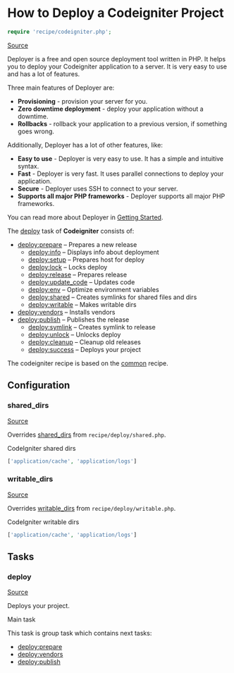 <!-- DO NOT EDIT THIS FILE! -->
<!-- Instead edit recipe/codeigniter.php -->
<!-- Then run bin/docgen -->

# How to Deploy a Codeigniter Project

```php
require 'recipe/codeigniter.php';
```

[Source](/recipe/codeigniter.php)

Deployer is a free and open source deployment tool written in PHP. 
It helps you to deploy your Codeigniter application to a server. 
It is very easy to use and has a lot of features. 

Three main features of Deployer are:
- **Provisioning** - provision your server for you.
- **Zero downtime deployment** - deploy your application without a downtime.
- **Rollbacks** - rollback your application to a previous version, if something goes wrong.

Additionally, Deployer has a lot of other features, like:
- **Easy to use** - Deployer is very easy to use. It has a simple and intuitive syntax.
- **Fast** - Deployer is very fast. It uses parallel connections to deploy your application.
- **Secure** - Deployer uses SSH to connect to your server.
- **Supports all major PHP frameworks** - Deployer supports all major PHP frameworks.

You can read more about Deployer in [Getting Started](/docs/getting-started.md).

The [deploy](#deploy) task of **Codeigniter** consists of:
* [deploy:prepare](/docs/recipe/common.md#deployprepare) – Prepares a new release
  * [deploy:info](/docs/recipe/deploy/info.md#deployinfo) – Displays info about deployment
  * [deploy:setup](/docs/recipe/deploy/setup.md#deploysetup) – Prepares host for deploy
  * [deploy:lock](/docs/recipe/deploy/lock.md#deploylock) – Locks deploy
  * [deploy:release](/docs/recipe/deploy/release.md#deployrelease) – Prepares release
  * [deploy:update_code](/docs/recipe/deploy/update_code.md#deployupdate_code) – Updates code
  * [deploy:env](/docs/recipe/symfony.md#deployenv) – Optimize environment variables
  * [deploy:shared](/docs/recipe/deploy/shared.md#deployshared) – Creates symlinks for shared files and dirs
  * [deploy:writable](/docs/recipe/deploy/writable.md#deploywritable) – Makes writable dirs
* [deploy:vendors](/docs/recipe/deploy/vendors.md#deployvendors) – Installs vendors
* [deploy:publish](/docs/recipe/common.md#deploypublish) – Publishes the release
  * [deploy:symlink](/docs/recipe/deploy/symlink.md#deploysymlink) – Creates symlink to release
  * [deploy:unlock](/docs/recipe/deploy/lock.md#deployunlock) – Unlocks deploy
  * [deploy:cleanup](/docs/recipe/deploy/cleanup.md#deploycleanup) – Cleanup old releases
  * [deploy:success](/docs/recipe/common.md#deploysuccess) – Deploys your project


The codeigniter recipe is based on the [common](/docs/recipe/common.md) recipe.

## Configuration
### shared_dirs
[Source](https://github.com/deployphp/deployer/blob/master/recipe/codeigniter.php#L10)

Overrides [shared_dirs](/docs/recipe/deploy/shared.md#shared_dirs) from `recipe/deploy/shared.php`.

CodeIgniter shared dirs

```php title="Default value"
['application/cache', 'application/logs']
```


### writable_dirs
[Source](https://github.com/deployphp/deployer/blob/master/recipe/codeigniter.php#L13)

Overrides [writable_dirs](/docs/recipe/deploy/writable.md#writable_dirs) from `recipe/deploy/writable.php`.

CodeIgniter writable dirs

```php title="Default value"
['application/cache', 'application/logs']
```



## Tasks

### deploy
[Source](https://github.com/deployphp/deployer/blob/master/recipe/codeigniter.php#L19)

Deploys your project.

Main task


This task is group task which contains next tasks:
* [deploy:prepare](/docs/recipe/common.md#deployprepare)
* [deploy:vendors](/docs/recipe/deploy/vendors.md#deployvendors)
* [deploy:publish](/docs/recipe/common.md#deploypublish)


